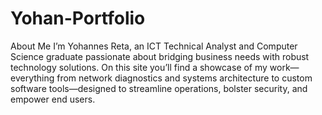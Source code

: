 # Yohan-Portfolio
 About Me I’m Yohannes Reta, an ICT Technical Analyst and Computer Science graduate passionate about bridging business needs with robust technology solutions. On this site you’ll find a showcase of my work—everything from network diagnostics and systems architecture to custom software tools—designed to streamline operations, bolster security, and empower end users.
